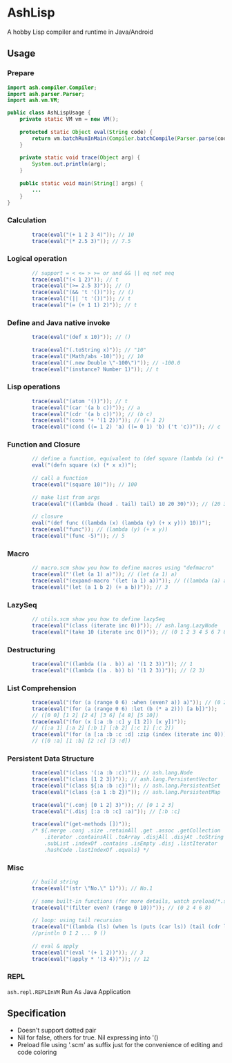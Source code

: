 AshLisp
=======

A hobby Lisp compiler and runtime in Java/Android


## Usage

### Prepare
```Java
import ash.compiler.Compiler;
import ash.parser.Parser;
import ash.vm.VM;

public class AshLispUsage {
	private static VM vm = new VM();
	
	protected static Object eval(String code) {
		return vm.batchRunInMain(Compiler.batchCompile(Parser.parse(code)));
	}
	
	private static void trace(Object arg) {
		System.out.println(arg);
	}
	
	public static void main(String[] args) {
		...
	}
}
```

### Calculation
```Java
		trace(eval("(+ 1 2 3 4)")); // 10
		trace(eval("(* 2.5 3)")); // 7.5
```

### Logical operation 
```Java
		// support = < <= > >= or and && || eq not neq
		trace(eval("(< 1 2)")); // t
		trace(eval("(>= 2.5 3)")); // ()
		trace(eval("(&& 't '())")); // ()
		trace(eval("(|| 't '())")); // t
		trace(eval("(= (+ 1 1) 2)")); // t
```

### Define and Java native invoke
```Java
		trace(eval("(def x 10)")); // ()
		
		trace(eval("(.toString x)")); // "10"
		trace(eval("(Math/abs -10)")); // 10
		trace(eval("(.new Double \"-100\")")); // -100.0
		trace(eval("(instance? Number 1)")); // t
```

### Lisp operations
```Java
		trace(eval("(atom '())")); // t
		trace(eval("(car '(a b c))")); // a
		trace(eval("(cdr '(a b c))")); // (b c)
		trace(eval("(cons '+ '(1 2))")); // (+ 1 2)
		trace(eval("(cond ((= 1 2) 'a) ((= 0 1) 'b) ('t 'c))")); // c
```

### Function and Closure
```Java
		// define a function, equivalent to (def square (lambda (x) (* x x)))
		eval("(defn square (x) (* x x))");
		
		// call a function
		trace(eval("(square 10)")); // 100
		
		// make list from args
		trace(eval("((lambda (head . tail) tail) 10 20 30)")); // (20 30)
		
		// closure
		eval("(def func ((lambda (x) (lambda (y) (+ x y))) 10))");
		trace(eval("func")); // (lambda (y) (+ x y))
		trace(eval("(func -5)")); // 5
```

### Macro
```Java
		// macro.scm show you how to define macros using "defmacro"
		trace(eval("'(let (a 1) a)")); // (let (a 1) a)
		trace(eval("(expand-macro '(let (a 1) a))")); // ((lambda (a) a) 1)
		trace(eval("(let (a 1 b 2) (+ a b))")); // 3
```

### LazySeq
```Java
		// utils.scm show you how to define lazySeq
		trace(eval("(class (iterate inc 0))")); // ash.lang.LazyNode
		trace(eval("(take 10 (iterate inc 0))")); // (0 1 2 3 4 5 6 7 8 9)
```

### Destructuring
```Java
		trace(eval("((lambda ((a . b)) a) '(1 2 3))")); // 1
		trace(eval("((lambda ((a . b)) b) '(1 2 3))")); // (2 3)
```

### List Comprehension
```Java
		trace(eval("(for (a (range 0 6) :when (even? a)) a)")); // (0 2 4)
		trace(eval("(for (a (range 0 6) :let (b (* a 2))) [a b])"));
		// ([0 0] [1 2] [2 4] [3 6] [4 8] [5 10])
		trace(eval("(for (x [:a :b :c] y [1 2]) [x y])"));
		// ([:a 1] [:a 2] [:b 1] [:b 2] [:c 1] [:c 2])
		trace(eval("(for (a [:a :b :c :d] :zip (index (iterate inc 0))) [index a])"));
		// ([0 :a] [1 :b] [2 :c] [3 :d])
```

### Persistent Data Structure
```Java
		trace(eval("(class '(:a :b :c))")); // ash.lang.Node
		trace(eval("(class [1 2 3])")); // ash.lang.PersistentVector
		trace(eval("(class ${:a :b :c})")); // ash.lang.PersistentSet
		trace(eval("(class {:a 1 :b 2})")); // ash.lang.PersistentMap
		
		trace(eval("(.conj [0 1 2] 3)")); // [0 1 2 3]
		trace(eval("(.disj [:a :b :c] :a)")); // [:b :c]
		
		trace(eval("(get-methods [])"));
		/* ${.merge .conj .size .retainAll .get .assoc .getCollection
			.iterator .containsAll .toArray .disjAll .disjAt .toString
			.subList .indexOf .contains .isEmpty .disj .listIterator
			.hashCode .lastIndexOf .equals} */
```

### Misc
```Java
		// build string 
		trace(eval("(str \"No.\" 1)")); // No.1
		
		// some built-in functions (for more details, watch preload/*.scm)
		trace(eval("(filter even? (range 0 10))")); // (0 2 4 6 8)
		
		// loop: using tail recursion
		trace(eval("((lambda (ls) (when ls (puts (car ls)) (tail (cdr ls)))) (range 0 10))"));
		//println 0 1 2 ... 9 ()
		
		// eval & apply
		trace(eval("(eval '(+ 1 2))")); // 3
		trace(eval("(apply * '(3 4))")); // 12
```

### REPL
`ash.repl.REPLInVM` Run As Java Application

## Specification
* Doesn't support dotted pair
* Nil for false, others for true. Nil expressing into '()
* Preload file using '.scm' as suffix just for the convenience of editing and code coloring

